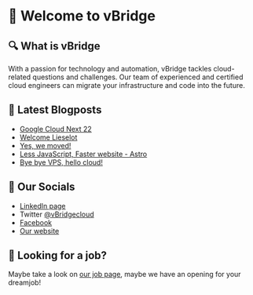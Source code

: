 # 👋 Welcome to vBridge

## 🔍 What is vBridge

With a passion for technology and automation, vBridge tackles cloud-related questions and challenges.
Our team of experienced and certified cloud engineers can migrate your infrastructure and code into the future.

## 📝 Latest Blogposts

<!-- BLOG-POST-LIST:START -->
- [Google Cloud Next 22](https://www.vbridge.eu/blog/20221012-google-cloud-next/)
- [Welcome Lieselot](https://www.vbridge.eu/blog/20221006-intern-lieselot/)
- [Yes, we moved!](https://www.vbridge.eu/blog/20220722-we-moved/)
- [Less JavaScript, Faster website - Astro](https://www.vbridge.eu/blog/202204-less-javascript-faster-website/)
- [Bye bye VPS, hello cloud!](https://www.vbridge.eu/blog/202203-vpctocloud/)
<!-- BLOG-POST-LIST:END -->

## 🔗 Our Socials

- [LinkedIn page](<https://www.linkedin.com/company/vbridgecloud/>)
- Twitter [@vBridgecloud](<https://www.twitter.com/vbridgecloud>)
- [Facebook](<https://www.facebook.com/vbridgecloud/>)
- [Our website](<https://www.vbridge.eu>)

## 👀 Looking for a job?

Maybe take a look on [our job page](<https://www.vbridge.eu/jobs>), maybe we have an opening for your dreamjob!
